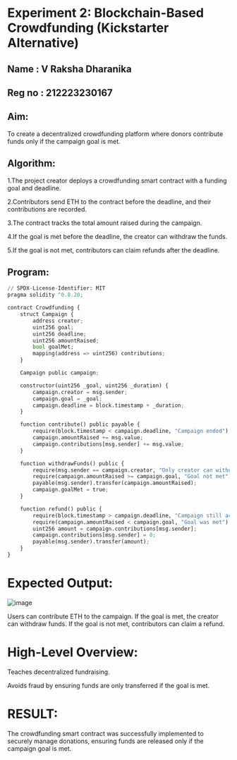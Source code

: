 # Experiment 2: Blockchain-Based Crowdfunding (Kickstarter Alternative)
## Name   : V Raksha Dharanika
## Reg no : 212223230167
## Aim:
To create a decentralized crowdfunding platform where donors contribute funds only if the campaign goal is met.

## Algorithm:
1.The project creator deploys a crowdfunding smart contract with a funding goal and deadline.

2.Contributors send ETH to the contract before the deadline, and their contributions are recorded.

3.The contract tracks the total amount raised during the campaign.

4.If the goal is met before the deadline, the creator can withdraw the funds.

5.If the goal is not met, contributors can claim refunds after the deadline.

## Program:
```py
// SPDX-License-Identifier: MIT
pragma solidity ^0.8.20;

contract Crowdfunding {
    struct Campaign {
        address creator;
        uint256 goal;
        uint256 deadline;
        uint256 amountRaised;
        bool goalMet;
        mapping(address => uint256) contributions;
    }

    Campaign public campaign;

    constructor(uint256 _goal, uint256 _duration) {
        campaign.creator = msg.sender;
        campaign.goal = _goal;
        campaign.deadline = block.timestamp + _duration;
    }

    function contribute() public payable {
        require(block.timestamp < campaign.deadline, "Campaign ended");
        campaign.amountRaised += msg.value;
        campaign.contributions[msg.sender] += msg.value;
    }

    function withdrawFunds() public {
        require(msg.sender == campaign.creator, "Only creator can withdraw");
        require(campaign.amountRaised >= campaign.goal, "Goal not met");
        payable(msg.sender).transfer(campaign.amountRaised);
        campaign.goalMet = true;
    }

    function refund() public {
        require(block.timestamp > campaign.deadline, "Campaign still active");
        require(campaign.amountRaised < campaign.goal, "Goal was met");
        uint256 amount = campaign.contributions[msg.sender];
        campaign.contributions[msg.sender] = 0;
        payable(msg.sender).transfer(amount);
    }
}
```
# Expected Output:
![image](https://github.com/user-attachments/assets/15d635bf-7749-4fe6-9077-e7ce06af4f67)

Users can contribute ETH to the campaign.
If the goal is met, the creator can withdraw funds.
If the goal is not met, contributors can claim a refund.

# High-Level Overview:
Teaches decentralized fundraising.


Avoids fraud by ensuring funds are only transferred if the goal is met.

# RESULT: 
The crowdfunding smart contract was successfully implemented to securely manage donations, ensuring funds are released only if the campaign goal is met.
